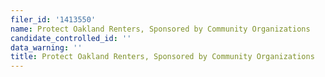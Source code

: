 ```yaml
---
filer_id: '1413550'
name: Protect Oakland Renters, Sponsored by Community Organizations
candidate_controlled_id: ''
data_warning: ''
title: Protect Oakland Renters, Sponsored by Community Organizations
---
```

